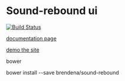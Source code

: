 # Sound-rebound ui


[![Build Status](https://travis-ci.org/brendena/sound-rebound.svg?branch=master)](https://travis-ci.org/brendena/sound-rebound) 

[documentation page](https://brendena.github.io/sound-rebound/components/sound-rebound/)


[demo the site](https://brendena.github.io/sound-rebound/components/sound-rebound/app.html)


bower

bower install --save brendena/sound-rebound
